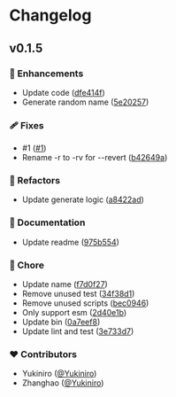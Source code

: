 # Changelog


## v0.1.5


### 🚀 Enhancements

- Update code ([dfe414f](https://github.com/Yukiniro/cranch/commit/dfe414f))
- Generate random name ([5e20257](https://github.com/Yukiniro/cranch/commit/5e20257))

### 🩹 Fixes

- #1 ([#1](https://github.com/Yukiniro/cranch/issues/1))
- Rename -r to -rv for --revert ([b42649a](https://github.com/Yukiniro/cranch/commit/b42649a))

### 💅 Refactors

- Update generate logic ([a8422ad](https://github.com/Yukiniro/cranch/commit/a8422ad))

### 📖 Documentation

- Update readme ([975b554](https://github.com/Yukiniro/cranch/commit/975b554))

### 🏡 Chore

- Update name ([f7d0f27](https://github.com/Yukiniro/cranch/commit/f7d0f27))
- Remove unused test ([34f38d1](https://github.com/Yukiniro/cranch/commit/34f38d1))
- Remove unused scripts ([bec0946](https://github.com/Yukiniro/cranch/commit/bec0946))
- Only support esm ([2d40e1b](https://github.com/Yukiniro/cranch/commit/2d40e1b))
- Update bin ([0a7eef8](https://github.com/Yukiniro/cranch/commit/0a7eef8))
- Update lint and test ([3e733d7](https://github.com/Yukiniro/cranch/commit/3e733d7))

### ❤️ Contributors

- Yukiniro ([@Yukiniro](http://github.com/Yukiniro))
- Zhanghao ([@Yukiniro](http://github.com/Yukiniro))

